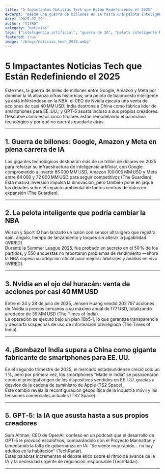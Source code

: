 ```yaml
---
title: "5 Impactantes Noticias Tech que Están Redefiniendo el 2025"
excerpt: "Desde una guerra de billones en IA hasta una pelota inteligente en la NBA y el temor que causa GPT‑5, descubre las noticias que están marcando el rumbo tecnológico del año."
date: "2025-07-29"
author: "V1TR0"
category: "noticias"
tags: ["inteligencia artificial", "guerra de IA", "pelota inteligente NBA", "venta de acciones Nvidia", "fabricación smartphones India", "GPT-5 riesgos"]
featured: true
image: "/blogs/noticias_tech_2025.webp"
---
```


# 5 Impactantes Noticias Tech que Están Redefiniendo el 2025

Este mes, la guerra de miles de millones entre Google, Amazon y Meta por dominar la IA alcanza cifras históricas; una pelota de baloncesto inteligente ya está infiltrándose en la NBA; el CEO de Nvidia ejecuta una venta de acciones de casi 40 MM USD; India destrona a China como fábrica líder de smartphones para EE. UU.; y GPT‑5 asusta incluso a sus propios creadores. Descubre cómo estos cinco titulares están remodelando el panorama tecnológico y por qué no querrás quedarte atrás.

---

## 1. Guerra de billones: Google, Amazon y Meta en plena carrera de IA

Los gigantes tecnológicos destinarán más de un trillón de dólares en 2025 para reforzar su infraestructura de inteligencia artificial, con Google comprometido a invertir 85 000 MM USD, Amazon 100 000 MM USD y Meta entre 64 000 y 72 000 MM USD para seguir competitivos (The Guardian).  
Esta masiva inversión impulsa la innovación, pero también pone en jaque los debates sobre el impacto ambiental de tantos centros de datos en expansión (The Guardian).

---

## 2. La pelota inteligente que podría cambiar la NBA

Wilson y Sport IQ han lanzado un balón con sensor ultraligero que registra spin, ángulo, tiempo de lanzamiento y toques sin alterar la jugabilidad (WIRED).  
Durante la Summer League 2025, fue probado en secreto en el 50 % de los partidos, y 550 encuestas no reportaron problemas de rendimiento —ahora la NBA sopesa su adopción oficial para mejorar arbitrajes y análisis en vivo (WIRED).

---

## 3. Nvidia en el ojo del huracán: venta de acciones por casi 40 MM USD

Entre el 24 y 28 de julio de 2025, Jensen Huang vendió 202 797 acciones de Nvidia a precios cercanos a su máximo anual de 177 USD, totalizando alrededor de 39 MM USD (The Times of India).  
La operación se ejecutó bajo un plan 10b5‑1, lo que garantiza transparencia y descarta sospechas de uso de información privilegiada (The Times of India).

---

## 4. ¡Bombazo! India supera a China como gigante fabricante de smartphones para EE. UU.

En el segundo trimestre de 2025, el mercado estadounidense creció solo un 1 %, pero por primera vez, los smartphones “Made in India” se posicionaron como el principal origen de los dispositivos vendidos en EE. UU. gracias a desvíos de la cadena de suministro de Apple (TS2 Space).  
Este cambio revela la reconfiguración geopolítica de la industria móvil y las tensiones comerciales actuales (TS2 Space).

---

## 5. GPT‑5: la IA que asusta hasta a sus propios creadores

Sam Altman, CEO de OpenAI, confesó en un podcast que el desarrollo de GPT‑5 le provocó escalofríos, comparándolo con el Proyecto Manhattan y lamentando la falta de gobernanza en IA: “Se siente muy rápido… no hay adultos en la habitación” (TechRadar).  
Estas palabras incrementan el debate ético sobre el ritmo de avance de la IA y la necesidad urgente de regulación responsable (TechRadar).

---

